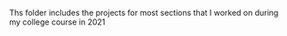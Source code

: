 Ths folder includes the projects for most sections that I worked on during my college course in 2021
